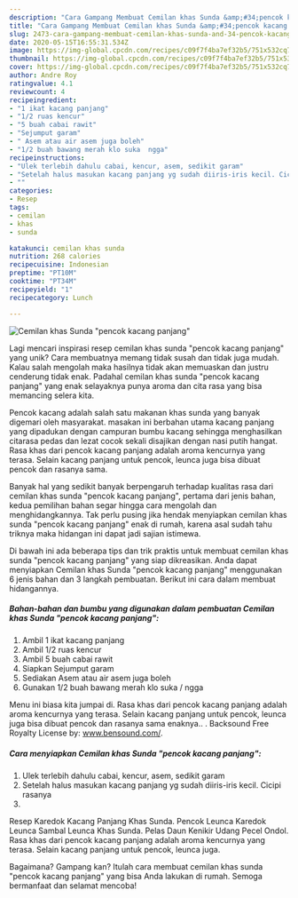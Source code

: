 ```yaml
---
description: "Cara Gampang Membuat Cemilan khas Sunda &amp;#34;pencok kacang panjang&amp;#34; Anti Gagal"
title: "Cara Gampang Membuat Cemilan khas Sunda &amp;#34;pencok kacang panjang&amp;#34; Anti Gagal"
slug: 2473-cara-gampang-membuat-cemilan-khas-sunda-and-34-pencok-kacang-panjang-and-34-anti-gagal
date: 2020-05-15T16:55:31.534Z
image: https://img-global.cpcdn.com/recipes/c09f7f4ba7ef32b5/751x532cq70/cemilan-khas-sunda-pencok-kacang-panjang-foto-resep-utama.jpg
thumbnail: https://img-global.cpcdn.com/recipes/c09f7f4ba7ef32b5/751x532cq70/cemilan-khas-sunda-pencok-kacang-panjang-foto-resep-utama.jpg
cover: https://img-global.cpcdn.com/recipes/c09f7f4ba7ef32b5/751x532cq70/cemilan-khas-sunda-pencok-kacang-panjang-foto-resep-utama.jpg
author: Andre Roy
ratingvalue: 4.1
reviewcount: 4
recipeingredient:
- "1 ikat kacang panjang"
- "1/2 ruas kencur"
- "5 buah cabai rawit"
- "Sejumput garam"
- " Asem atau air asem juga boleh"
- "1/2 buah bawang merah klo suka  ngga"
recipeinstructions:
- "Ulek terlebih dahulu cabai, kencur, asem, sedikit garam"
- "Setelah halus masukan kacang panjang yg sudah diiris-iris kecil. Cicipi rasanya"
- ""
categories:
- Resep
tags:
- cemilan
- khas
- sunda

katakunci: cemilan khas sunda 
nutrition: 268 calories
recipecuisine: Indonesian
preptime: "PT10M"
cooktime: "PT34M"
recipeyield: "1"
recipecategory: Lunch

---
```



![Cemilan khas Sunda &#34;pencok kacang panjang&#34;](https://img-global.cpcdn.com/recipes/c09f7f4ba7ef32b5/751x532cq70/cemilan-khas-sunda-pencok-kacang-panjang-foto-resep-utama.jpg)

Lagi mencari inspirasi resep cemilan khas sunda &#34;pencok kacang panjang&#34; yang unik? Cara membuatnya memang tidak susah dan tidak juga mudah. Kalau salah mengolah maka hasilnya tidak akan memuaskan dan justru cenderung tidak enak. Padahal cemilan khas sunda &#34;pencok kacang panjang&#34; yang enak selayaknya punya aroma dan cita rasa yang bisa memancing selera kita.

Pencok kacang adalah salah satu makanan khas sunda yang banyak digemari oleh masyarakat. masakan ini berbahan utama kacang panjang yang dipadukan dengan campuran bumbu kacang sehingga menghasilkan citarasa pedas dan lezat cocok sekali disajikan dengan nasi putih hangat. Rasa khas dari pencok kacang panjang adalah aroma kencurnya yang terasa. Selain kacang panjang untuk pencok, leunca juga bisa dibuat pencok dan rasanya sama.

Banyak hal yang sedikit banyak berpengaruh terhadap kualitas rasa dari cemilan khas sunda &#34;pencok kacang panjang&#34;, pertama dari jenis bahan, kedua pemilihan bahan segar hingga cara mengolah dan menghidangkannya. Tak perlu pusing jika hendak menyiapkan cemilan khas sunda &#34;pencok kacang panjang&#34; enak di rumah, karena asal sudah tahu triknya maka hidangan ini dapat jadi sajian istimewa.


Di bawah ini ada beberapa tips dan trik praktis untuk membuat cemilan khas sunda &#34;pencok kacang panjang&#34; yang siap dikreasikan. Anda dapat menyiapkan Cemilan khas Sunda &#34;pencok kacang panjang&#34; menggunakan 6 jenis bahan dan 3 langkah pembuatan. Berikut ini cara dalam membuat hidangannya.

<!--inarticleads1-->

##### Bahan-bahan dan bumbu yang digunakan dalam pembuatan Cemilan khas Sunda &#34;pencok kacang panjang&#34;:

1. Ambil 1 ikat kacang panjang
1. Ambil 1/2 ruas kencur
1. Ambil 5 buah cabai rawit
1. Siapkan Sejumput garam
1. Sediakan  Asem atau air asem juga boleh
1. Gunakan 1/2 buah bawang merah klo suka / ngga


Menu ini biasa kita jumpai di. Rasa khas dari pencok kacang panjang adalah aroma kencurnya yang terasa. Selain kacang panjang untuk pencok, leunca juga bisa dibuat pencok dan rasanya sama enaknya.. . Backsound Free Royalty License by: www.bensound.com/. 

<!--inarticleads2-->

##### Cara menyiapkan Cemilan khas Sunda &#34;pencok kacang panjang&#34;:

1. Ulek terlebih dahulu cabai, kencur, asem, sedikit garam
1. Setelah halus masukan kacang panjang yg sudah diiris-iris kecil. Cicipi rasanya
1. 


Resep Karedok Kacang Panjang Khas Sunda. Pencok Leunca Karedok Leunca Sambal Leunca Khas Sunda. Pelas Daun Kenikir Udang Pecel Ondol. Rasa khas dari pencok kacang panjang adalah aroma kencurnya yang terasa. Selain kacang panjang untuk pencok, leunca juga. 

Bagaimana? Gampang kan? Itulah cara membuat cemilan khas sunda &#34;pencok kacang panjang&#34; yang bisa Anda lakukan di rumah. Semoga bermanfaat dan selamat mencoba!
